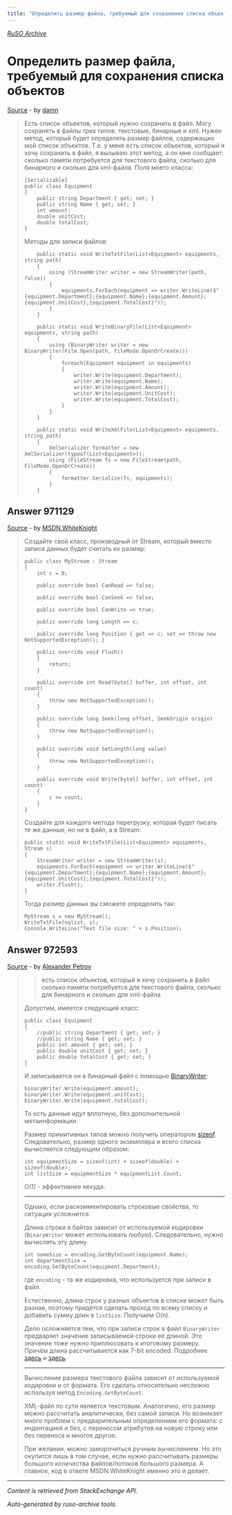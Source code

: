 ```yaml
---
title: "Определить размер файла, требуемый для сохранения списка объектов"
---
```

<p><i><a href="https://github.com/MSDN-WhiteKnight/ruso-archive/">RuSO Archive</a></i></p>
<h1>Определить размер файла, требуемый для сохранения списка объектов</h1>
<p><a href="https://ru.stackoverflow.com/questions/969870/%d0%9e%d0%bf%d1%80%d0%b5%d0%b4%d0%b5%d0%bb%d0%b8%d1%82%d1%8c-%d1%80%d0%b0%d0%b7%d0%bc%d0%b5%d1%80-%d1%84%d0%b0%d0%b9%d0%bb%d0%b0-%d1%82%d1%80%d0%b5%d0%b1%d1%83%d0%b5%d0%bc%d1%8b%d0%b9-%d0%b4%d0%bb%d1%8f-%d1%81%d0%be%d1%85%d1%80%d0%b0%d0%bd%d0%b5%d0%bd%d0%b8%d1%8f-%d1%81%d0%bf%d0%b8%d1%81%d0%ba%d0%b0-%d0%be%d0%b1%d1%8a%d0%b5%d0%ba%d1%82%d0%be%d0%b2">Source</a> - by <a href="https://ru.stackoverflow.com/users/322215/damn">damn</a></p>
<blockquote>
<p>Есть список объектов, который нужно сохранить в файл. Могу сохранять в файлы трех типов: текстовые, бинарные и xml. Нужен метод, который будет определять размер файлов, содержащих мой список объектов. Т.е. у меня есть список объектов, который я хочу сохранить в файл, я вызываю этот метод, а он мне сообщает: сколько памяти потребуется для текстового файла, сколько для бинарного и сколько для xml-файла. Поля моего класса:</p>

<pre><code>[Serializable]
public class Equipment
{
    public string Department { get; set; }
    public string Name { get; set; }
    int amount;
    double unitCost;
    double totalCost;
}
</code></pre>

<p>Методы для записи файлов:</p>

<pre><code>    public static void WriteTxtFile(List&lt;Equipment&gt; equipments, string path)
    {
        using (StreamWriter writer = new StreamWriter(path, false))
        {
            equipments.ForEach(equipment =&gt; writer.WriteLine($"{equipment.Department};{equipment.Name};{equipment.Amount};{equipment.UnitCost};{equipment.TotalCost}"));
        }
    }

    public static void WriteBinaryFile(List&lt;Equipment&gt; equipments, string path)
    {
        using (BinaryWriter writer = new BinaryWriter(File.Open(path, FileMode.OpenOrCreate)))
        {
            foreach(Equipment equipment in equipments)
            {
                writer.Write(equipment.Department);
                writer.Write(equipment.Name);
                writer.Write(equipment.Amount);
                writer.Write(equipment.UnitCost);
                writer.Write(equipment.TotalCost);
            }
        }
    }

    public static void WriteXmlFile(List&lt;Equipment&gt; equipments, string path)
    {
        XmlSerializer formatter = new XmlSerializer(typeof(List&lt;Equipment&gt;));
        using (FileStream fs = new FileStream(path, FileMode.OpenOrCreate))
        {
            formatter.Serialize(fs, equipments);
        }
    }
</code></pre>

</blockquote>
<h2>Answer 971129</h2>
<p><a href="https://ru.stackoverflow.com/a/971129/">Source</a> - by <a href="https://ru.stackoverflow.com/users/240512/msdn-whiteknight">MSDN.WhiteKnight</a></p>
<blockquote>
<p>Создайте свой класс, производный от Stream, который вместо записи данных будет считать их размер:</p>

<pre><code>public class MyStream : Stream
{
    int c = 0;

    public override bool CanRead =&gt; false;

    public override bool CanSeek =&gt; false;

    public override bool CanWrite =&gt; true;

    public override long Length =&gt; с;

    public override long Position { get =&gt; c; set =&gt; throw new NotSupportedException(); }

    public override void Flush()
    {
        return;
    }

    public override int Read(byte[] buffer, int offset, int count)
    {
        throw new NotSupportedException();
    }

    public override long Seek(long offset, SeekOrigin origin)
    {
        throw new NotSupportedException();
    }

    public override void SetLength(long value)
    {
        throw new NotSupportedException();
    }

    public override void Write(byte[] buffer, int offset, int count)
    {
        c += count;
    }
}
</code></pre>

<p>Создайте для каждого метода перегрузку, которая будет писать те же данные, но не в файл, а в Stream:</p>

<pre><code>public static void WriteTxtFile(List&lt;Equipment&gt; equipments, Stream s)
{
    StreamWriter writer = new StreamWriter(s);
    equipments.ForEach(equipment =&gt; writer.WriteLine($"{equipment.Department};{equipment.Name};{equipment.Amount};{equipment.UnitCost};{equipment.TotalCost}"));
    writer.Flush();
}
</code></pre>

<p>Тогда размер данных вы сможете определить так:</p>

<pre><code>MyStream s = new MyStream();            
WriteTxtFile(eqlist, s);
Console.WriteLine("Text file size: " + s.Position);
</code></pre>

</blockquote>
<h2>Answer 972593</h2>
<p><a href="https://ru.stackoverflow.com/a/972593/">Source</a> - by <a href="https://ru.stackoverflow.com/users/184217/alexander-petrov">Alexander Petrov</a></p>
<blockquote>
<blockquote>
  <p>есть список объектов, который я хочу сохранить в файл<br>
  сколько памяти потребуется для текстового файла, сколько для бинарного и сколько для xml-файла</p>
</blockquote>

<p>Допустим, имеется следующий класс:</p>

<pre><code>public class Equipment
{
    //public string Department { get; set; }
    //public string Name { get; set; }
    public int amount { get; set; }
    public double unitCost { get; set; }
    public double totalCost { get; set; }
}
</code></pre>

<p>И записывается он в бинарный файл с помощью <a href="https://docs.microsoft.com/en-us/dotnet/api/system.io.binarywriter?view=netframework-4.8" rel="nofollow noreferrer">BinaryWriter</a>:</p>

<pre><code>binaryWriter.Write(equipment.amount);
binaryWriter.Write(equipment.unitCost);
binaryWriter.Write(equipment.totalCost);
</code></pre>

<p>То есть данные идут вплотную, без дополнительной метаинформации.</p>

<p>Размер примитивных типов можно получить оператором <a href="https://docs.microsoft.com/en-us/dotnet/csharp/language-reference/keywords/sizeof" rel="nofollow noreferrer">sizeof</a>. Следовательно, размер одного экземпляра и всего списка вычисляется следующим образом:</p>

<pre><code>int equipmentSize = sizeof(int) + sizeof(double) + sizeof(double);
int listSize = equipmentSize * equipmentList.Count;
</code></pre>

<p>O(1) - эффективнее некуда.</p>

<hr>

<p>Однако, если раскомментировать строковые свойства, то ситуация усложнится.</p>

<p>Длина строки в байтах зависит от используемой кодировки (<code>BinaryWriter</code> может использовать любую). Следовательно, нужно вычислять эту длину.</p>

<pre><code>int nameSize = encoding.GetByteCount(equipment.Name);
int departmentSize = encoding.GetByteCount(equipment.Department);
</code></pre>

<p>где <code>encoding</code> - та же кодировка, что используется при записи в файл.</p>

<p>Естественно, длина строк у разных объектов в списке может быть разная, поэтому придётся сделать проход по всему списку и добавить сумму длин в <code>listSize</code>. Получаем O(n).</p>

<p>Дело осложняется тем, что при записи строк в файл <code>BinaryWriter</code> предваряет значение записываемой строки её длиной. Это значение тоже нужно приплюсовать к итоговому размеру. Причём длина рассчитывается как 7-bit encoded. Подробнее <a href="https://stackoverflow.com/q/47409296/5045688">здесь</a> и <a href="https://stackoverflow.com/q/44401928/5045688">здесь</a>.</p>

<hr>

<p>Вычисление размера текстового файла зависит от используемой кодировки и от формата. Его сделать относительно несложно используя метод <code>Encoding.GetByteCount</code>.</p>

<p>XML-файл по сути является текстовым. Аналогично, его размер можно рассчитать аналитически, без самой записи. Но возникает много проблем с предварительным определением его формата: с индентацией и без, с переносом атрибутов на новую строку или без переноса и многое другое.</p>

<p>При желании, можно заморочиться ручным вычислением. Но это окупится лишь в том случае, если нужно рассчитывать размеры большого количества файлов/потоков большого размера. А главное, код в ответе MSDN.WhiteKnight именно это и делает.</p>

</blockquote>
<hr/>
<p><i>Content is retrieved from StackExchange API. </i></p>
<p><i>Auto-generated by ruso-archive tools. </i></p>

